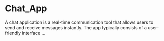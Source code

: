 # Chat_App
A chat application is a real-time communication tool that allows users to send and receive messages instantly. The app typically consists of a user-friendly interface ...

